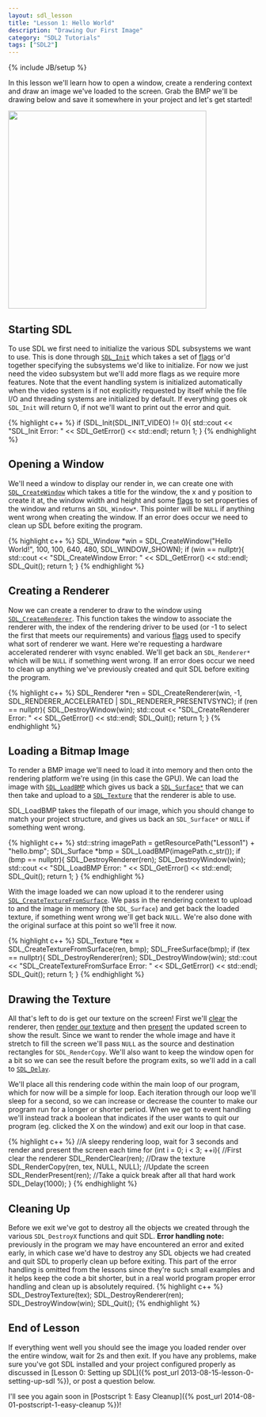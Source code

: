 ```yaml
---
layout: sdl_lesson
title: "Lesson 1: Hello World"
description: "Drawing Our First Image"
category: "SDL2 Tutorials" 
tags: ["SDL2"]
---
```

{% include JB/setup %}

In this lesson we'll learn how to open a window, create a rendering context and draw
an image we've loaded to the screen. Grab the BMP we'll be drawing below and save it somewhere in your
project and let's get started!

<!--more-->

<a href="https://github.com/Twinklebear/TwinklebearDev-Lessons/raw/master/res/Lesson1/hello.bmp">
	<img class="centered" width="400" height="auto" 
		src="https://github.com/Twinklebear/TwinklebearDev-Lessons/raw/master/res/Lesson1/hello.bmp">
</a>

Starting SDL
-
To use SDL we first need to initialize the various SDL subsystems we want to use. This is done through
[`SDL_Init`](http://wiki.libsdl.org/moin.fcg/SDL_Init) which takes a set of 
[flags](http://wiki.libsdl.org/moin.fcg/SDL_Init#Remarks) or'd together specifying the subsystems we'd like to initialize.
For now we just need the video subsystem but we'll add more flags as we require more features. Note that the event
handling system is initialized automatically when the video system is if not explicitly requested by itself while
the file I/O and threading systems are initialized by default.
If everything goes ok `SDL_Init` will return 0, if not we'll want to print out the error and quit.

{% highlight c++ %}
if (SDL_Init(SDL_INIT_VIDEO) != 0){
	std::cout << "SDL_Init Error: " << SDL_GetError() << std::endl;
	return 1;
}
{% endhighlight %}
<br />

Opening a Window
-
We'll need a window to display our render in, we can create one with 
[`SDL_CreateWindow`](http://wiki.libsdl.org/moin.fcg/SDL_CreateWindow) which takes a title for the window,
the x and y position to create it at, the window width and height and some [flags](http://wiki.libsdl.org/moin.fcg/SDL_WindowFlags) to set properties of the window and returns an `SDL_Window*`. This pointer will be `NULL` if anything went
wrong when creating the window. If an error does occur we need to clean up SDL before exiting the program.

{% highlight c++ %}
SDL_Window *win = SDL_CreateWindow("Hello World!", 100, 100, 640, 480, SDL_WINDOW_SHOWN);
if (win == nullptr){
	std::cout << "SDL_CreateWindow Error: " << SDL_GetError() << std::endl;
	SDL_Quit();
	return 1;
}
{% endhighlight %}
<br />

Creating a Renderer
-
Now we can create a renderer to draw to the window using [`SDL_CreateRenderer`](http://wiki.libsdl.org/moin.fcg/SDL_CreateRenderer). This function takes the window to associate the renderer with, the index of the rendering driver
to be used (or -1 to select the first that meets our requirements) and various 
[flags](http://wiki.libsdl.org/moin.fcg/SDL_RendererFlags) used to specify what sort of renderer we want.
Here we're requesting a hardware accelerated renderer with vsync enabled. We'll get back an `SDL_Renderer*` which will be
`NULL` if something went wrong. If an error does occur we need to clean up anything we've previously created and quit
SDL before exiting the program.

{% highlight c++ %}
SDL_Renderer *ren = SDL_CreateRenderer(win, -1, SDL_RENDERER_ACCELERATED | SDL_RENDERER_PRESENTVSYNC);
if (ren == nullptr){
	SDL_DestroyWindow(win);
	std::cout << "SDL_CreateRenderer Error: " << SDL_GetError() << std::endl;
	SDL_Quit();
	return 1;
}
{% endhighlight %}
<br />

Loading a Bitmap Image
-
To render a BMP image we'll need to load it into memory and then onto the rendering platform we're 
using (in this case the GPU). We can load the image with [`SDL_LoadBMP`](http://wiki.libsdl.org/moin.fcg/SDL_LoadBMP)
which gives us back a [`SDL_Surface*`](http://wiki.libsdl.org/moin.fcg/SDL_Surface) that we can then take and upload to a [`SDL_Texture`](http://wiki.libsdl.org/moin.fcg/SDL_Texture) that the renderer is able to use.

SDL_LoadBMP takes the filepath of our image, which you should change to match your project structure, and gives us back
an `SDL_Surface*` or `NULL` if something went wrong.

{% highlight c++ %}
std::string imagePath = getResourcePath("Lesson1") + "hello.bmp";
SDL_Surface *bmp = SDL_LoadBMP(imagePath.c_str());
if (bmp == nullptr){
	SDL_DestroyRenderer(ren);
	SDL_DestroyWindow(win);
	std::cout << "SDL_LoadBMP Error: " << SDL_GetError() << std::endl;
	SDL_Quit();
	return 1;
}
{% endhighlight %}
<br />

With the image loaded we can now upload it to the renderer using [`SDL_CreateTextureFromSurface`](http://wiki.libsdl.org/moin.fcg/SDL_CreateTextureFromSurface). We pass in the rendering context to upload to and the image in memory (the `SDL_Surface`)
and get back the loaded texture, if something went wrong we'll get back `NULL`. We're also done with the original
surface at this point so we'll free it now.

{% highlight c++ %}
SDL_Texture *tex = SDL_CreateTextureFromSurface(ren, bmp);
SDL_FreeSurface(bmp);
if (tex == nullptr){
	SDL_DestroyRenderer(ren);
	SDL_DestroyWindow(win);
	std::cout << "SDL_CreateTextureFromSurface Error: " << SDL_GetError() << std::endl;
	SDL_Quit();
	return 1;
}
{% endhighlight %}
<br />

Drawing the Texture
-
All that's left to do is get our texture on the screen! First we'll [clear](http://wiki.libsdl.org/moin.fcg/SDL_RenderClear)
the renderer, then [render our texture](http://wiki.libsdl.org/moin.fcg/SDL_RenderCopy) and then 
[present](http://wiki.libsdl.org/moin.fcg/SDL_RenderPresent) the updated screen to show the result. Since
we want to render the whole image and have it stretch to fill the screen we'll pass `NULL` as the source
and destination rectangles for `SDL_RenderCopy`. We'll also
want to keep the window open for a bit so we can see the result before the program exits, so we'll add in a call
to [`SDL_Delay`](http://wiki.libsdl.org/moin.fcg/SDL_Delay).

We'll place all this rendering code within the main loop of our program, which for now will be a simple for loop.
Each iteration through our loop we'll sleep for a second, so we can increase or decrease the counter to make our
program run for a longer or shorter period. When we get to event handling we'll instead track a boolean that indicates
if the user wants to quit our program (eg. clicked the X on the window) and exit our loop in that case.

{% highlight c++ %}
//A sleepy rendering loop, wait for 3 seconds and render and present the screen each time
for (int i = 0; i < 3; ++i){
	//First clear the renderer
	SDL_RenderClear(ren);
	//Draw the texture
	SDL_RenderCopy(ren, tex, NULL, NULL);
	//Update the screen
	SDL_RenderPresent(ren);
	//Take a quick break after all that hard work
	SDL_Delay(1000);
}
{% endhighlight %}
<br />

Cleaning Up
-
Before we exit we've got to destroy all the objects we created through the various `SDL_DestroyX` functions and 
quit SDL. **Error handling note:** previously in the program we may have encountered an error and exited early,
in which case we'd have to destroy any SDL objects we had created and quit SDL to properly clean up before exiting.
This part of the error handling is omitted from the lessons since they're such small examples
and it helps keep the code a bit shorter, but in a real world program
proper error handling and clean up is absolutely required.
{% highlight c++ %}
SDL_DestroyTexture(tex);
SDL_DestroyRenderer(ren);
SDL_DestroyWindow(win);
SDL_Quit();
{% endhighlight %}
<br />

End of Lesson
-
If everything went well you should see the image you loaded render over the entire window, wait for 2s and then exit.
If you have any problems, make sure you've got SDL installed and your project configured properly as discussed in 
[Lesson 0: Setting up SDL]({% post_url 2013-08-15-lesson-0-setting-up-sdl %}), or post a question below.

I'll see you again soon in [Postscript 1: Easy Cleanup]({% post_url 2014-08-01-postscript-1-easy-cleanup %})!

